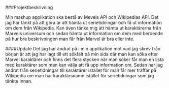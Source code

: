 ###Projektbeskrivning

Min mashup applikation ska bestå av Mevels API och Wikipedias API. Det jag har tänkt på att göra är att hämta ut serietidningar
och få ut information om dem från Wikipedia. Kan även tänka mig att hämta ut karaktärerna från Marvels universum och sedan hämta
ut information om dem med beroende på hur bra beskrivningen man får från Marvel är bra eller inte.

####Update
Det jag har ändrat på i min applikation mot vad jag skrev från början är att jag har lagt till ett sökfält på min sida där
man kan söka efter Marvel karaktärer och finns det flera stycken när man söker får man en lista med karaktärer som man kan
välja att få upp information om. Sedan har jag ändrat från serietidningar till karaktärer istället för man får mer träffar
på Wikipedia om man har karaktärsnamn istället för serietidningar som jag tänkte innan.